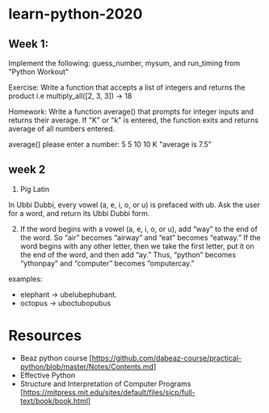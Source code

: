 # learn-python-2020

## Week 1: 
Implement the following: guess_number, mysum, and run_timing from "Python Workout"

Exercise: Write a function that accepts a list of integers and returns the product
i.e multiply_all([2, 3, 3]) -> 18

Homework: Write a function average() that prompts for integer inputs and returns their average. If "K" or "k" is entered, the function exits and returns average of all numbers entered.

average()
please enter a number:
5
5
10
10
K
"average is 7.5"

## week 2

1. Pig Latin

In Ubbi Dubbi, every vowel (a, e, i, o, or u) is prefaced with ub.
Ask the user for a word, and return its Ubbi Dubbi form.

2. If the word begins with a vowel (a, e, i, o, or u), add “way” to the end of the
   word. So “air” becomes “airway” and “eat” becomes “eatway.”
   If the word begins with any other letter, then we take the first letter, put it on
   the end of the word, and then add “ay.” Thus, “python” becomes “ythonpay”
   and “computer” becomes “omputercay.”

examples:

- elephant -> ubelubephubant.
- octopus -> uboctubopubus

# Resources

- Beaz python course [https://github.com/dabeaz-course/practical-python/blob/master/Notes/Contents.md]
- Effective Python
- Structure and Interpretation of Computer Programs [https://mitpress.mit.edu/sites/default/files/sicp/full-text/book/book.html]
